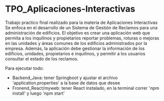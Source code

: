 # TPO_Aplicaciones-Interactivas
Trabajo practico final realizado para la materia de Aplicaciones Interactivas Se enfoca en el desarrollo de un Sistema de Gestión de Reclamos para una administración de edificios. El objetivo es crear una aplicación web que permita a los inquilinos y propietarios reportar problemas, roturas o mejoras en las unidades y áreas comunes de los edificios administrados por la empresa. Además, la aplicación debe gestionar la información de los edificios, unidades, propietarios e inquilinos, y permitir a los usuarios consultar el estado de los reclamos.

Para ejecutar todo:
- Backend_Java: tener Springboot y ajustar el archivo 'application.properties' a la base de datos que desee
- Fronend_React/myweb: tener React instalado, en la terminal correr 'npm install' y luego 'npm start' 
